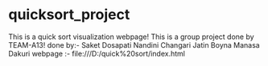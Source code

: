 # quicksort_project
This is a quick sort visualization webpage!
This is a group project done by TEAM-A13!
done by:-
Saket Dosapati
Nandini Changari
Jatin Boyna
Manasa Dakuri
webpage :- file:///D:/quick%20sort/index.html
